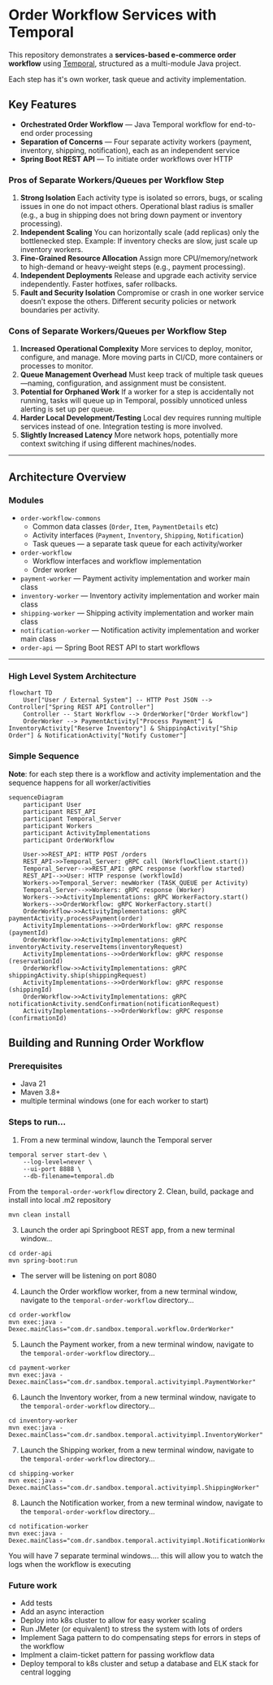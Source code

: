 # Order Workflow Services with Temporal

This repository demonstrates a **services-based e-commerce order workflow** using [Temporal](https://temporal.io/), structured as a multi-module Java project. 

Each step has it's own worker, task queue and activity implementation. 

## Key Features

- **Orchestrated Order Workflow** — Java Temporal workflow for end-to-end order processing
- **Separation of Concerns** — Four separate activity workers (payment, inventory, shipping, notification), each as an independent service
- **Spring Boot REST API** — To initiate order workflows over HTTP

### Pros of Separate Workers/Queues per Workflow Step

1. **Strong Isolation**
   Each activity type is isolated so errors, bugs, or scaling issues in one do not impact others.
   Operational blast radius is smaller (e.g., a bug in shipping does not bring down payment or inventory processing).
2. **Independent Scaling**
   You can horizontally scale (add replicas) only the bottlenecked step.
   Example: If inventory checks are slow, just scale up inventory workers.
3. **Fine-Grained Resource Allocation**
   Assign more CPU/memory/network to high-demand or heavy-weight steps (e.g., payment processing).
4. **Independent Deployments**
   Release and upgrade each activity service independently.
   Faster hotfixes, safer rollbacks.
5. **Fault and Security Isolation**
   Compromise or crash in one worker service doesn’t expose the others.
   Different security policies or network boundaries per activity.
   
### Cons of Separate Workers/Queues per Workflow Step

1. **Increased Operational Complexity**
   More services to deploy, monitor, configure, and manage.
   More moving parts in CI/CD, more containers or processes to monitor.
2. **Queue Management Overhead**
   Must keep track of multiple task queues—naming, configuration, and assignment must be consistent.
3. **Potential for Orphaned Work**
   If a worker for a step is accidentally not running, tasks will queue up in Temporal, possibly unnoticed unless alerting is set up per queue.
4. **Harder Local Development/Testing**
   Local dev requires running multiple services instead of one.
   Integration testing is more involved.
5. **Slightly Increased Latency**
   More network hops, potentially more context switching if using different machines/nodes.

---

## Architecture Overview

### Modules

- `order-workflow-commons`
  - Common data classes (`Order`, `Item`, `PaymentDetails` etc)
  - Activity interfaces (`Payment`, `Inventory`, `Shipping`, `Notification`)
  - Task queues — a separate task queue for each activity/worker
- `order-workflow`
  - Workflow interfaces and workflow implementation
  - Order worker
- `payment-worker` — Payment activity implementation and worker main class
- `inventory-worker` — Inventory activity implementation and worker main class
- `shipping-worker` — Shipping activity implementation and worker main class
- `notification-worker` — Notification activity implementation and worker main class
- `order-api` — Spring Boot REST API to start workflows

---

### High Level System Architecture

```mermaid
flowchart TD
    User["User / External System"] -- HTTP Post JSON --> Controller["Spring REST API Controller"]
    Controller -- Start Workflow --> OrderWorker["Order Workflow"]
    OrderWorker --> PaymentActivity["Process Payment"] & InventoryActivity["Reserve Inventory"] & ShippingActivity["Ship Order"] & NotificationActivity["Notify Customer"]
```

### Simple Sequence
**Note**: for each step there is a workflow and activity implementation and the sequence happens for all worker/activities
```mermaid
sequenceDiagram
    participant User
    participant REST_API
    participant Temporal_Server
    participant Workers
    participant ActivityImplementations
    participant OrderWorkflow

    User->>REST_API: HTTP POST /orders 
    REST_API->>Temporal_Server: gRPC call (WorkflowClient.start())
    Temporal_Server-->>REST_API: gRPC response (workflow started)
    REST_API-->>User: HTTP response (workflowId)
    Workers->>Temporal_Server: newWorker (TASK_QUEUE per Activity)
    Temporal_Server-->>Workers: gRPC response (Worker)
    Workers-->>ActivityImplementations: gRPC WorkerFactory.start()
    Workers-->>OrderWorkflow: gRPC WorkerFactory.start()
    OrderWorkflow->>ActivityImplementations: gRPC paymentActivity.processPayment(order)
    ActivityImplementations-->>OrderWorkflow: gRPC response (paymentId)
    OrderWorkflow->>ActivityImplementations: gRPC inventoryActivity.reserveItems(inventoryRequest)
    ActivityImplementations-->>OrderWorkflow: gRPC response (reservationId)
    OrderWorkflow->>ActivityImplementations: gRPC shippingActivity.ship(shippingRequest)
    ActivityImplementations-->>OrderWorkflow: gRPC response (shippingId)
    OrderWorkflow->>ActivityImplementations: gRPC notificationActivity.sendConfirmation(notificationRequest)
    ActivityImplementations-->>OrderWorkflow: gRPC response (confirmationId)
```

## Building and Running Order Workflow

### Prerequisites

- Java 21
- Maven 3.8+
- multiple terminal windows (one for each worker to start)

### Steps to run...
1. From a new terminal window, launch the Temporal server
```
temporal server start-dev \
    --log-level=never \
    --ui-port 8888 \
    --db-filename=temporal.db
```

From the `temporal-order-workflow` directory
2. Clean, build, package and install into local .m2 repository
```
mvn clean install
```
3. Launch the order api Springboot REST app, from a new terminal window...
```
cd order-api
mvn spring-boot:run
```
  - The server will be listening on port 8080

4. Launch the Order workflow worker, from a new terminal window, navigate to the `temporal-order-workflow` directory...
```
cd order-workflow
mvn exec:java -Dexec.mainClass="com.dr.sandbox.temporal.workflow.OrderWorker"
```
5. Launch the Payment worker, from a new terminal window, navigate to the `temporal-order-workflow` directory...
```
cd payment-worker
mvn exec:java -Dexec.mainClass="com.dr.sandbox.temporal.activityimpl.PaymentWorker"
```
6. Launch the Inventory worker, from a new terminal window, navigate to the `temporal-order-workflow` directory...
```
cd inventory-worker
mvn exec:java -Dexec.mainClass="com.dr.sandbox.temporal.activityimpl.InventoryWorker"
```
7. Launch the Shipping worker, from a new terminal window, navigate to the `temporal-order-workflow` directory...
```
cd shipping-worker
mvn exec:java -Dexec.mainClass="com.dr.sandbox.temporal.activityimpl.ShippingWorker"
```
8. Launch the Notification worker, from a new terminal window, navigate to the `temporal-order-workflow` directory...
```
cd notification-worker
mvn exec:java -Dexec.mainClass="com.dr.sandbox.temporal.activityimpl.NotificationWorker"
```

You will have 7 separate terminal windows.... this will allow you to watch the logs when the workflow is executing

### Future work

- Add tests
- Add an async interaction
- Deploy into k8s cluster to allow for easy worker scaling
- Run JMeter (or equivalent) to stress the system with lots of orders 
- Implement Saga pattern to do compensating steps for errors in steps of the workflow
- Implment a claim-ticket pattern for passing workflow data
- Deploy temporal to k8s cluster and setup a database and ELK stack for central logging